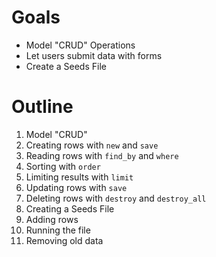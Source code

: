 # Goals

* Model "CRUD" Operations
* Let users submit data with forms
* Create a Seeds File

# Outline

1. Model "CRUD"
  2. Creating rows with `new` and `save`
  1. Reading rows with `find_by` and `where`
  1. Sorting with `order`
  1. Limiting results with `limit`
  2. Updating rows with `save`
  2. Deleting rows with `destroy` and `destroy_all`
1. Creating a Seeds File
  2. Adding rows
  3. Running the file
  3. Removing old data



